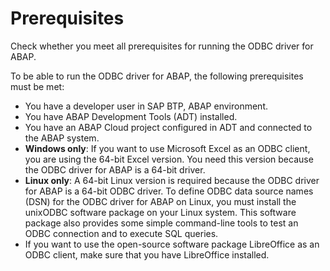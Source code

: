 <!-- loiod71ed17fe0294eceb5e5327585cdfac1 -->

# Prerequisites

Check whether you meet all prerequisites for running the ODBC driver for ABAP.



To be able to run the ODBC driver for ABAP, the following prerequisites must be met:

-   You have a developer user in SAP BTP, ABAP environment.
-   You have ABAP Development Tools \(ADT\) installed.
-   You have an ABAP Cloud project configured in ADT and connected to the ABAP system.
-   **Windows only**: If you want to use Microsoft Excel as an ODBC client, you are using the 64-bit Excel version. You need this version because the ODBC driver for ABAP is a 64-bit driver.
-   **Linux only**: A 64-bit Linux version is required because the ODBC driver for ABAP is a 64-bit ODBC driver. To define ODBC data source names \(DSN\) for the ODBC driver for ABAP on Linux, you must install the unixODBC software package on your Linux system. This software package also provides some simple command-line tools to test an ODBC connection and to execute SQL queries.
-   If you want to use the open-source software package LibreOffice as an ODBC client, make sure that you have LibreOffice installed.

